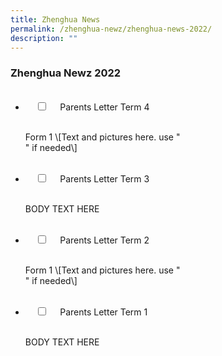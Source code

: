 ```yaml
---
title: Zhenghua News
permalink: /zhenghua-newz/zhenghua-news-2022/
description: ""
---
```

### Zhenghua Newz 2022

<ul class="jekyllcodex\_accordion">  
  <li>  
    <input type="checkbox" id="accordion1">  
    <label for="accordion1">Parents Letter Term 4</label>  
    <div>  
        <p> Form 1 \[Text and pictures here. use "<br>" if needed\] <br>  
  
</p>  
    </div>  
</li>  
<li>  
    <input type="checkbox" id="accordion2">  
    <label for="accordion2">Parents Letter Term 3</label>  
    <div>  
      <p> BODY TEXT HERE</p>  
    </div>  
</li>  
<li>  
    <input type="checkbox" id="accordion3">  
    <label for="accordion1">Parents Letter Term 2</label>  
    <div>  
        <p> Form 1 \[Text and pictures here. use "<br>" if needed\] <br>  
  
</p>  
    </div>  
</li>  
<li>  
    <input type="checkbox" id="accordion4">  
    <label for="accordion2">Parents Letter Term 1</label>  
    <div>  
      <p> BODY TEXT HERE</p>  
    </div>  
</li>  
  
</ul>